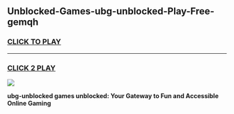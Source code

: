 
## Unblocked-Games-ubg-unblocked-Play-Free-gemqh
<h3>
<a href="https://premium76.site?title=ubg-unblocked&ref=10A">CLICK TO PLAY</a></h3>
<hr>

<h3>
<a href="https://premium76.site?title=ubg-unblocked&ref=10A">CLICK 2 PLAY</a>
  
</h3>

<a href="https://premium76.site?title=ubg-unblocked&ref=10A"><img src="https://clearcache.store/games.png"></a>


**ubg-unblocked games unblocked: Your Gateway to Fun and Accessible Online Gaming**
